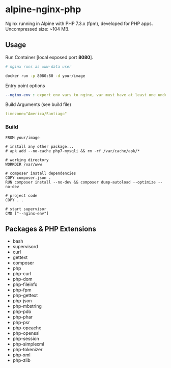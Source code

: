 alpine-nginx-php
================

Nginx running in Alpine with PHP 7.3.x (fpm), developed for PHP apps.
Uncompressed size: ~104 MB.

## Usage

Run Container [local exposed port **8080**].

```sh
# nginx runs as www-data user

docker run -p 8080:80 -d your/image
```

Entry point options
```yaml
--nginx-env : export env vars to nginx, var must have at least one underscore, ie: *APP_ENV*, *APP_TZ*.
```

Build Arguments (see build file)
```yaml
timezone="America/Santiago"
```

### Build

```docker
FROM your/image

# install any other package...
# apk add --no-cache php7-mysqli && rm -rf /var/cache/apk/*

# working directory
WORKDIR /var/www

# composer install dependencies
COPY composer.json .
RUN composer install --no-dev && composer dump-autoload --optimize --no-dev

# project code
COPY . .

# start supervisor
CMD ["--nginx-env"]
```

## Packages & PHP Extensions

- bash
- supervisord
- curl
- gettext
- composer
- php
- php-curl
- php-dom
- php-fileinfo
- php-fpm
- php-gettext
- php-json
- php-mbstring
- php-pdo
- php-phar
- php-psr
- php-opcache
- php-openssl
- php-session
- php-simplexml
- php-tokenizer
- php-xml
- php-zlib
